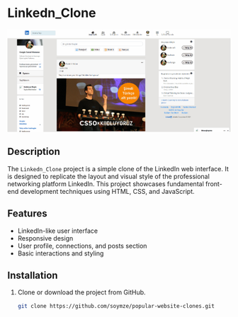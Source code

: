 # Linkedn_Clone
![linkedin](https://github.com/soymze/popular-website-clones/blob/master/linkedin.gif)
## Description
The `Linkedn_Clone` project is a simple clone of the LinkedIn web interface. It is designed to replicate the layout and visual style of the professional networking platform LinkedIn. This project showcases fundamental front-end development techniques using HTML, CSS, and JavaScript.

## Features
- LinkedIn-like user interface
- Responsive design
- User profile, connections, and posts section
- Basic interactions and styling

## Installation
1. Clone or download the project from GitHub.
   ```bash
   git clone https://github.com/soymze/popular-website-clones.git
